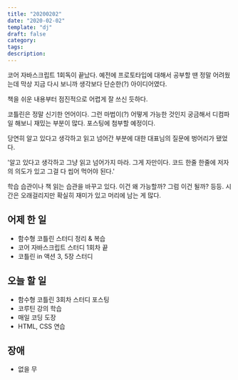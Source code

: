 ```yaml
---
title: "20200202"
date: "2020-02-02"
template: "dj"
draft: false
category: 
tags:
description:
---
```


코어 자바스크립트 1회독이 끝났다.
예전에 프로토타입에 대해서 공부할 땐 정말 어려웠는데
막상 지금 다시 보니까 생각보다 단순한(?) 아이디어였다.

책을 쉬운 내용부터 점진적으로 어렵게 잘 쓰신 듯하다.

코틀린은 정말 신기한 언어이다.
그런 마법이(?) 어떻게 가능한 것인지 궁금해서 디컴파일 해보니
재밌는 부분이 많다. 포스팅에 첨부할 예정이다.

당연히 알고 있다고 생각하고 읽고 넘어간 부분에 대한
대표님의 질문에 벙어리가 됐었다.

'알고 있다고 생각하고 그냥 읽고 넘어가지 마라. 그게 자만이다.
코드 한줄 한줄에 저자의 의도가 있고 그걸 다 씹어 먹어야 된다.'

학습 습관이나 책 읽는 습관을 바꾸고 있다.
이건 왜 가능할까? 그럼 이건 될까? 등등.
시간은 오래걸리지만 확실히 재미가 있고 머리에 남는 게 많다.

## 어제 한 일

* 함수형 코틀린 스터디 정리 & 복습
* 코어 자바스크립트 스터디 1회차 끝
* 코틀린 in 액션 3, 5장 스터디

## 오늘 할 일

* 함수형 코틀린 3회차 스터디 포스팅
* 코루틴 강의 학습
* 매일 코딩 도장
* HTML, CSS 연습

## 장애

* 없을 무
